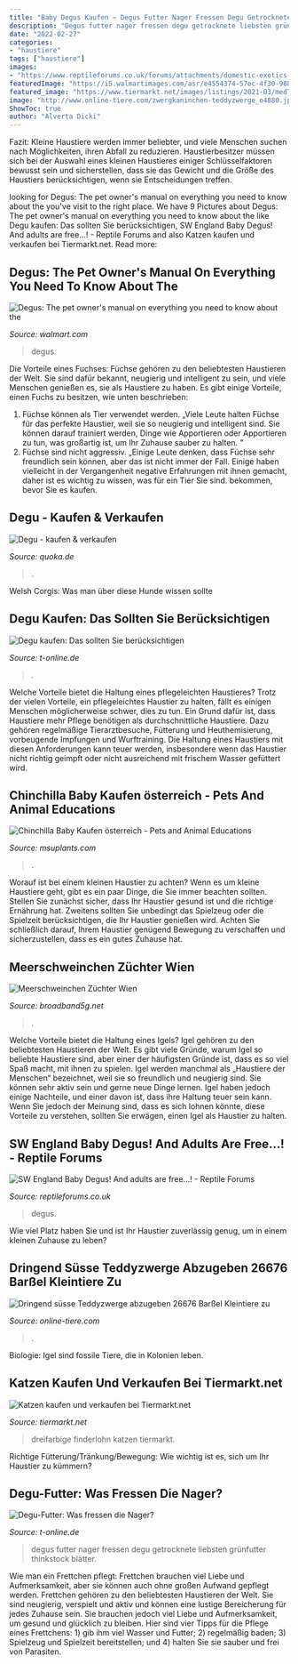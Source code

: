 ```yaml
---
title: "Baby Degus Kaufen ~ Degus Futter Nager Fressen Degu Getrocknete Liebsten Grünfutter Thinkstock Blätter"
description: "Degus futter nager fressen degu getrocknete liebsten grünfutter thinkstock blätter"
date: "2022-02-27"
categories:
- "haustiere"
tags: ["haustiere"]
images:
- "https://www.reptileforums.co.uk/forums/attachments/domestic-exotics-classifieds/21596d1283860635-baby-degus-adults-free-jools-pics-070.jpg"
featuredImage: "https://i5.walmartimages.com/asr/e4554374-57ec-4f30-988b-d882991182da_1.c11c36b9bc650958c07fdbe9db5463f2.jpeg"
featured_image: "https://www.tiermarkt.net/images/listings/2021-03/medThmb/finderlohn_dreifarbige_tricolor_katze_gl-1616692095-144-e.jpg"
image: "http://www.online-tiere.com/zwergkaninchen-teddyzwerge_o4880.jpg"
ShowToc: true
author: "Alverta Dicki"
---
```



Fazit:
Kleine Haustiere werden immer beliebter, und viele Menschen suchen nach Möglichkeiten, ihren Abfall zu reduzieren. Haustierbesitzer müssen sich bei der Auswahl eines kleinen Haustieres einiger Schlüsselfaktoren bewusst sein und sicherstellen, dass sie das Gewicht und die Größe des Haustiers berücksichtigen, wenn sie Entscheidungen treffen.

	

		
looking for Degus: The pet owner&#039;s manual on everything you need to know about the you've visit to the right place. We have 9 Pictures about Degus: The pet owner&#039;s manual on everything you need to know about the like Degu kaufen: Das sollten Sie berücksichtigen, SW England Baby Degus! And adults are free...! - Reptile Forums and also Katzen kaufen und verkaufen bei Tiermarkt.net. Read more:
		
    
## Degus: The Pet Owner&#039;s Manual On Everything You Need To Know About The

<img loading=lazy src="https://i5.walmartimages.com/asr/e4554374-57ec-4f30-988b-d882991182da_1.c11c36b9bc650958c07fdbe9db5463f2.jpeg" onerror="this.onerror=null;this.src='https://tse1.mm.bing.net/th?id=OIP.YdzaL_J4pdJwmYTVV3dj3AAAAA&amp;pid=15.1';" alt="Degus: The pet owner&#039;s manual on everything you need to know about the">

_Source: walmart.com_

>degus. 

	

Die Vorteile eines Fuchses:
Füchse gehören zu den beliebtesten Haustieren der Welt. Sie sind dafür bekannt, neugierig und intelligent zu sein, und viele Menschen genießen es, sie als Haustiere zu haben. Es gibt einige Vorteile, einen Fuchs zu besitzen, wie unten beschrieben:
1) Füchse können als Tier verwendet werden. „Viele Leute halten Füchse für das perfekte Haustier, weil sie so neugierig und intelligent sind. Sie können darauf trainiert werden, Dinge wie Apportieren oder Apportieren zu tun, was großartig ist, um Ihr Zuhause sauber zu halten. "
2) Füchse sind nicht aggressiv. „Einige Leute denken, dass Füchse sehr freundlich sein können, aber das ist nicht immer der Fall. Einige haben vielleicht in der Vergangenheit negative Erfahrungen mit ihnen gemacht, daher ist es wichtig zu wissen, was für ein Tier Sie sind. bekommen, bevor Sie es kaufen.

    
## Degu - Kaufen &amp; Verkaufen

<img loading=lazy src="https://pic0.qimage.de/52/24/43/s246432452.jpg" onerror="this.onerror=null;this.src='https://tse2.mm.bing.net/th?id=OIP.1-72rQ4wxlGVWwDy4UL7oAAAAA&amp;pid=15.1';" alt="Degu - kaufen &amp; verkaufen">

_Source: quoka.de_

>. 

	

Welsh Corgis: Was man über diese Hunde wissen sollte

    
## Degu Kaufen: Das Sollten Sie Berücksichtigen

<img loading=lazy src="https://bilder.t-online.de/b/71/32/53/96/id_71325396/tid_da/die-anschaffung-von-degus-sollte-gut-ueberlegt-sein.jpg" onerror="this.onerror=null;this.src='https://tse2.mm.bing.net/th?id=OIP.-jkrc7uqKXbupLfYmTdsTQHaEK&amp;pid=15.1';" alt="Degu kaufen: Das sollten Sie berücksichtigen">

_Source: t-online.de_

>. 

	

Welche Vorteile bietet die Haltung eines pflegeleichten Haustieres?
Trotz der vielen Vorteile, ein pflegeleichtes Haustier zu halten, fällt es einigen Menschen möglicherweise schwer, dies zu tun. Ein Grund dafür ist, dass Haustiere mehr Pflege benötigen als durchschnittliche Haustiere. Dazu gehören regelmäßige Tierarztbesuche, Fütterung und Heuthemisierung, vorbeugende Impfungen und Wurftraining. Die Haltung eines Haustiers mit diesen Anforderungen kann teuer werden, insbesondere wenn das Haustier nicht richtig geimpft oder nicht ausreichend mit frischem Wasser gefüttert wird.

    
## Chinchilla Baby Kaufen österreich - Pets And Animal Educations

<img loading=lazy src="https://i.pinimg.com/originals/64/61/cf/6461cfcc5039140b4b5dac312cfd13e0.jpg" onerror="this.onerror=null;this.src='https://tse3.mm.bing.net/th?id=OIP.SDiBKF7oCvjs80kiJqkg8QHaFm&amp;pid=15.1';" alt="Chinchilla Baby Kaufen österreich - Pets and Animal Educations">

_Source: msuplants.com_

>. 

	

Worauf ist bei einem kleinen Haustier zu achten?
Wenn es um kleine Haustiere geht, gibt es ein paar Dinge, die Sie immer beachten sollten. Stellen Sie zunächst sicher, dass Ihr Haustier gesund ist und die richtige Ernährung hat. Zweitens sollten Sie unbedingt das Spielzeug oder die Spielzeit berücksichtigen, die Ihr Haustier genießen wird. Achten Sie schließlich darauf, Ihrem Haustier genügend Bewegung zu verschaffen und sicherzustellen, dass es ein gutes Zuhause hat.

    
## Meerschweinchen Züchter Wien

<img loading=lazy src="https://i.pinimg.com/originals/b1/10/56/b110560760cf1bf247c43b0a29098ab1.jpg" onerror="this.onerror=null;this.src='https://tse2.mm.bing.net/th?id=OIP.pCsqswHALexppzj-lWZz4wHaE8&amp;pid=15.1';" alt="Meerschweinchen Züchter Wien">

_Source: broadband5g.net_

>. 

	

Welche Vorteile bietet die Haltung eines Igels?
Igel gehören zu den beliebtesten Haustieren der Welt. Es gibt viele Gründe, warum Igel so beliebte Haustiere sind, aber einer der häufigsten Gründe ist, dass es so viel Spaß macht, mit ihnen zu spielen. Igel werden manchmal als „Haustiere der Menschen“ bezeichnet, weil sie so freundlich und neugierig sind. Sie können sehr aktiv sein und gerne neue Dinge lernen. Igel haben jedoch einige Nachteile, und einer davon ist, dass ihre Haltung teuer sein kann. Wenn Sie jedoch der Meinung sind, dass es sich lohnen könnte, diese Vorteile zu verstehen, sollten Sie erwägen, einen Igel als Haustier zu halten.

    
## SW England Baby Degus! And Adults Are Free...! - Reptile Forums

<img loading=lazy src="https://www.reptileforums.co.uk/forums/attachments/domestic-exotics-classifieds/21596d1283860635-baby-degus-adults-free-jools-pics-070.jpg" onerror="this.onerror=null;this.src='https://tse1.mm.bing.net/th?id=OIP.LD2OZj8eFq2S7sHT2IKUawHaFj&amp;pid=15.1';" alt="SW England Baby Degus! And adults are free...! - Reptile Forums">

_Source: reptileforums.co.uk_

>degus. 

	

Wie viel Platz haben Sie und ist Ihr Haustier zuverlässig genug, um in einem kleinen Zuhause zu leben?

    
## Dringend Süsse Teddyzwerge Abzugeben 26676 Barßel Kleintiere Zu

<img loading=lazy src="http://www.online-tiere.com/zwergkaninchen-teddyzwerge_o4880.jpg" onerror="this.onerror=null;this.src='https://tse2.mm.bing.net/th?id=OIP.zkqTX7CqyRMmErfgoFlN1QAAAA&amp;pid=15.1';" alt="Dringend süsse Teddyzwerge abzugeben 26676 Barßel Kleintiere zu">

_Source: online-tiere.com_

>. 

	

Biologie: Igel sind fossile Tiere, die in Kolonien leben.

    
## Katzen Kaufen Und Verkaufen Bei Tiermarkt.net

<img loading=lazy src="https://www.tiermarkt.net/images/listings/2021-03/medThmb/finderlohn_dreifarbige_tricolor_katze_gl-1616692095-144-e.jpg" onerror="this.onerror=null;this.src='https://tse1.mm.bing.net/th?id=OIP.zNsWewCkk3QOjHhYLqRuxgAAAA&amp;pid=15.1';" alt="Katzen kaufen und verkaufen bei Tiermarkt.net">

_Source: tiermarkt.net_

>dreifarbige finderlohn katzen tiermarkt. 

	

Richtige Fütterung/Tränkung/Bewegung: Wie wichtig ist es, sich um Ihr Haustier zu kümmern?

    
## Degu-Futter: Was Fressen Die Nager?

<img loading=lazy src="https://bilder.t-online.de/b/71/17/62/72/id_71176272/610/tid_da/viel-gruenfutter-und-getrocknete-blaetter-das-essen-degus-am-liebsten.jpg" onerror="this.onerror=null;this.src='https://tse4.mm.bing.net/th?id=OIP._OPvIUsO2ix0P0bm2xcDDAHaEK&amp;pid=15.1';" alt="Degu-Futter: Was fressen die Nager?">

_Source: t-online.de_

>degus futter nager fressen degu getrocknete liebsten grünfutter thinkstock blätter. 

	

Wie man ein Frettchen pflegt: Frettchen brauchen viel Liebe und Aufmerksamkeit, aber sie können auch ohne großen Aufwand gepflegt werden.
Frettchen gehören zu den beliebtesten Haustieren der Welt. Sie sind neugierig, verspielt und aktiv und können eine lustige Bereicherung für jedes Zuhause sein. Sie brauchen jedoch viel Liebe und Aufmerksamkeit, um gesund und glücklich zu bleiben. Hier sind vier Tipps für die Pflege eines Frettchens: 1) gib ihm viel Wasser und Futter; 2) regelmäßig baden; 3) Spielzeug und Spielzeit bereitstellen; und 4) halten Sie sie sauber und frei von Parasiten.


